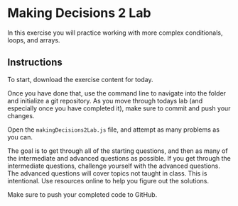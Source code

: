 # Making Decisions 2 Lab
In this exercise you will practice working with more complex conditionals, loops, and arrays.

## Instructions
To start, download the exercise content for today.

Once you have done that, use the command line to navigate into the folder and initialize a git repository. As you move through todays lab (and especially once you have completed it), make sure to commit and push your changes.

Open the `makingDecisions2Lab.js` file, and attempt as many problems as you can.

The goal is to get through all of the starting questions, and then as many of the intermediate and advanced questions as possible. If you get through the intermediate questions, challenge yourself with the advanced questions. The advanced questions will cover topics not taught in class. This is intentional. Use resources online to help you figure out the solutions.

Make sure to push your completed code to GitHub.
